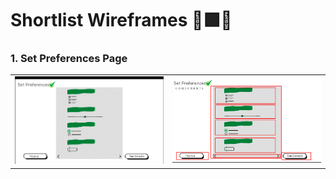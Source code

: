 # Shortlist Wireframes 🏫🟩🔳

### 1. Set Preferences Page
<table>
  <tr>
    <td><img src="https://github.com/gcivil-nyu-org/team-2-inperson/blob/%2381-update-design-PP/src/design/wireframe%20images/SetPref.png" alt="shortlist-setpref-wireframe" width="600"/></td>
    <td><img src="https://github.com/gcivil-nyu-org/team-2-inperson/blob/%2381-update-design-PP/src/design/wireframe%20images/SetPref-comps.png" alt="shortlist-setpref-wireframe-comps" width="600"/></td>
  </tr>
</table>
